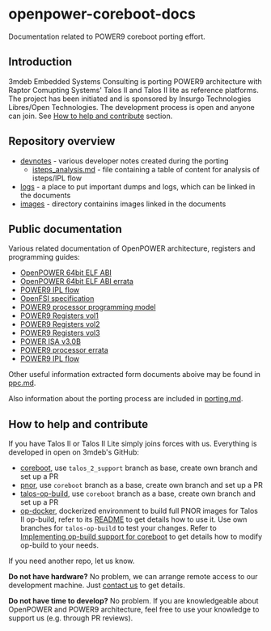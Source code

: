 # openpower-coreboot-docs

Documentation related to POWER9 coreboot porting effort.

## Introduction

3mdeb Embedded Systems Consulting is porting POWER9 architecture with Raptor
Comupting Systems' Talos II and Talos II lite as reference platforms. The
project has been initiated and is sponsored by Insurgo Technologies Libres/Open
Technologies. The development process is open and anyone can join. See
[How to help and contribute](#how-to-help-and-contribute) section.

## Repository overview

* [devnotes](devnotes/) - various developer notes created during the porting
  * [isteps_analysis.md](devnotes/isteps_analysis.md) - file containing
  a table of content for analysis of isteps/IPL flow
* [logs](logs/) - a place to put important dumps and logs, which can be linked
  in the documents
* [images](images/) - directory containins images linked in the documents

## Public documentation

Various related documentation of OpenPOWER architecture, registers and
programming guides:

- [OpenPOWER 64bit ELF ABI](http://cdn.openpowerfoundation.org/wp-content/uploads/resources/leabi/leabi-20170510.pdf)
- [OpenPOWER 64bit ELF ABI errata](http://cdn.openpowerfoundation.org/wp-content/uploads/resources/elfv2-1_4-errata-9/elfv2-1_4-errata-20180313.pdf)
- [POWER9 IPL flow](https://wiki.raptorcs.com/w/images/b/bd/IPL-Flow-POWER9.pdf)
- [OpenFSI specification](https://wiki.raptorcs.com/w/images/9/97/OpenFSI-spec-20161212.pdf)
- [POWER9 processor programming model](https://ibm.ent.box.com/s/8qsbki409iq704wx5gvikz8h6fj8ixre)
- [POWER9 Registers vol1](https://ibm.ent.box.com/s/ddcdl3g0otdzyiajhkfe3jjh2oy5p3mt)
- [POWER9 Registers vol2](https://ibm.ent.box.com/s/gcg7o0sgke0cdqqw2z9pc9xc7zgjj1wu)
- [POWER9 Registers vol3](https://ibm.ent.box.com/s/flt3hs6eiwd9glq3yzzff0flnup2j7p0)
- [POWER ISA v3.0B](https://ibm.ent.box.com/s/1hzcwkwf8rbju5h9iyf44wm94amnlcrv)
- [POWER9 processor errata](https://ibm.ent.box.com/s/0ixfserqjzjmt3q6vabotz9arxzs59md)
- [POWER9 IPL flow](https://wiki.raptorcs.com/w/images/b/bd/IPL-Flow-POWER9.pdf)

Other useful information extracted form documents aboive may be found in
[ppc.md](devnotes/ppc.md).

Also information about the porting process are included in
[porting.md](devnotes/porting.md).

## How to help and contribute

If you have Talos II or Talos II Lite simply joins forces with us. Everything
is developed in open on 3mdeb's GitHub:

- [coreboot](https://github.com/3mdeb/coreboot/tree/talos_2_support), use
  `talos_2_support` branch as base, create own branch and set up a PR
- [pnor](https://github.com/3mdeb/pnor/tree/coreboot_support), use `coreboot`
  branch as a base, create own branch and set up a PR
- [talos-op-build](https://github.com/3mdeb/talos-op-build/tree/coreboot_support),
  use `coreboot` branch as a base, create own branch and set up a PR
- [op-docker](https://github.com/3mdeb/op-docker), dockerized environment to
  build full PNOR images for Talos II op-build, refer to its
  [README](https://github.com/3mdeb/op-docker/blob/main/README.md) to get
  details how to use it. Use own branches for `talos-op-build` to test your
  changes. Refer to [Implementing op-build support for coreboot](devnotes/porting.md#implementing-op-build-support-for-coreboot)
  to get details how to modify op-build to your needs.

If you need another repo, let us know.

**Do not have hardware?** No problem, we can arrange remote access to our
development machine. Just [contact us](mailto:contact@3mdeb.com) to get
details.

**Do not have time to develop?** No problem. If you are knowledgeable about
OpenPOWER and POWER9 architecture, feel free to use your knowledge to support
us (e.g. through PR reviews).
